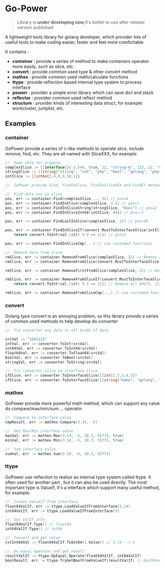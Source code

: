 Go-Power
===

> Library is **under developing now**,it's better to use after release version published

A lightweight tools library for golang developer, which provider lots of useful tools to make coding easier, faster and feel more comfortable

It contains :
- **container** : provide a series of method to make containers operator more easily, such as slice, etc.
- **convert** : provide common used type & other convert method
- **mathex** : provide common used math/calculate functions
- **ttype** : provide reflection based internal type system to process interface
- **powerr** : provider a simple error library which can save dict and stack
- **reflector** : provider common used reflect method
- **structure** : provider kinds of interesting data struct, for example: workcluster, jumplist, etc.

## Examples

### container

GoPower provide a series of c-like methods to operate slice, include remove, find, etc. They are all named with SliceXXX, for example:

```go
//  Some data for prepare
complexSlice := []interface{}{-3,544, true, 22, "string-A", 123, 22, "str-B", 3.1, -23.4, 22, 3.111}
stringSlice := []string{"string", "int", "php", "bool", "golang", "php"}
intSlice := []int64{2,4,6,9,10,11}

//  GoPower provide Find, FindInSlice, FindInSliceXXX and FindIf method

//  Find data pos in slice
pos, err := container.Find(complexSlice..., 22) // pos=4
pos, err := container.FindInSlice(complexSlice, 3.1) // pos=7
pos, err := container.FindInSliceString(stringSlice, "bool") // pos=2
pos, err := container.FindInSliceInt64(intSlice, 444) // pos=-1

pos, err := container.FindLastInSlice(complexSlice, 22) // pos=10

pos, err := container.FindInSliceIf(convert.MustToInterfaceSlice(intSlice), func(val interface{}) (result int, err error) {
	return convert.ToInt(val.(int) % 2 == 1)}) // pos=3 

pos, err := container.FindInSliceCmp(...) // use customed functions

//  Remove data from slice
rmSlice, err := container.RemoveFromSlice(complexSlice, 22) // Remove all 22
rmSlice, err := container.RemoveFromSlice(convert.MustToInterfaceSlice(stringSlice), "php") // Remove all "php"

rmSlice, err := container.RemoveFirstFromSlice(complexSlice, 22) // Remove first 22

rmSlice, err := container.RemoveFromSliceIf(convert.MustToInterfaceSlice(intSlice), func(val interface{}) (result int, err error) {
	return convert.ToInt(val.(int) % 2 == 1)}) // Remove all Odd(9, 11)

rmSlice, err := container.RemoveFromSliceCmp(...) // use customed functions

```

### convert

Golang type convert is an annoying problem, so this library provide a series of common used methods to help develop do converter

```go
//  Try converter any data to all kinds of data

srcVal := "1541123"
intVal, err := converter.ToInt(srcVal)
int64Val, err := converter.ToInt64(srcVal)
float64Val, err := converter.ToFloat64(srcVal)
boolVal, err := converter.ToBool(srcVal)
stringVal, err := converter.ToString(srcVal)

//  Try converter slice to interface slice
ifSlice, err := converter.ToInterfaceSlice([]int{1,2,3,4,5})
ifSlice, err := converter.ToInterfaceSlice([]string{"make", "golang", "powerful"})

```

### mathex

GoPower provide more powerful math method, which can support any value do compare/max/min/sum ... operator 

```go
//  Compare to interface value
cmpResult, err := mathex.Compare(3.14, -5)

//  Get Max/Min interface value
maxVal, err := mathex.Max(3.14, -5, 20.3, 55773, true)
minVal, err := mathex.Min(3.14, -5, 20.3, 55773, true)

//  Sum interface value
sumVal, err := mathex.Sum(3.14, -5, 20.3, 55773)

```

### ttype

GoPower use reflection to realize an internal type system called ttype. It often used for another part , but it can also be used directly. The most important type is ValueIf, it's a interface which support many useful method, for example:

```go
//  Create ValueIf from interface
float64ValIf, err := ttype.LoadValueIfFromInterface(3.14) 
int64ValIf, err := ttype.LoadValueIfFromInterface(3) 

//  Get ValIf info
float64ValIf.Type() // float64
int64ValIf.Type() // int64 

//  Convert and get value
cvtInt64Val := float64ValIf.ToInt64().Value() // 3.14 --> 3 

//  Do equal operator and get result
resultValIf := ttype.OpEqual.Operate(float64ValIf, int64ValIf)
boolResult, err := ttype.TryGetBoolFromValueIf(resultValIf) // boolResult is bool = false
```
